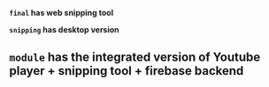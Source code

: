 **`final` has web snipping tool**

**`snipping` has desktop version**

## `module` has the integrated version of Youtube player + snipping tool + firebase backend
